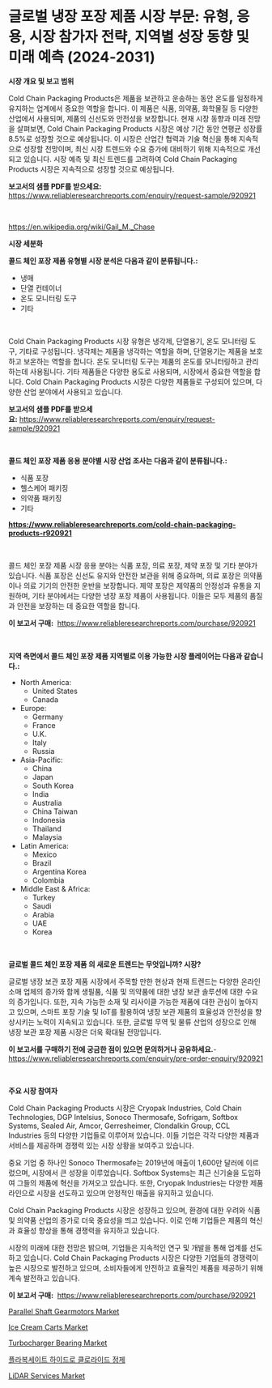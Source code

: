 <p><h1>글로벌 냉장 포장 제품 시장 부문: 유형, 응용, 시장 참가자 전략, 지역별 성장 동향 및 미래 예측 (2024-2031)</h1></p><p><strong>시장 개요 및 보고 범위</strong></p>
<p><p>Cold Chain Packaging Products은 제품을 보관하고 운송하는 동안 온도를 일정하게 유지하는 업계에서 중요한 역할을 합니다. 이 제품은 식품, 의약품, 화학물질 등 다양한 산업에서 사용되며, 제품의 신선도와 안전성을 보장합니다. 현재 시장 동향과 미래 전망을 살펴보면, Cold Chain Packaging Products 시장은 예상 기간 동안 연평균 성장률 8.5%로 성장할 것으로 예상됩니다. 이 시장은 산업간 협력과 기술 혁신을 통해 지속적으로 성장할 전망이며, 최신 시장 트렌드와 수요 증가에 대비하기 위해 지속적으로 개선되고 있습니다. 시장 예측 및 최신 트렌드를 고려하여 Cold Chain Packaging Products 시장은 지속적으로 성장할 것으로 예상됩니다.</p></p>
<p><strong>보고서의 샘플 PDF를 받으세요:</strong> <a href="https://www.reliableresearchreports.com/enquiry/request-sample/920921">https://www.reliableresearchreports.com/enquiry/request-sample/920921</a></p>
<p>&nbsp;</p>
<p><a href="https://en.wikipedia.org/wiki/Gail_M._Chase">https://en.wikipedia.org/wiki/Gail_M._Chase</a></p>
<p><strong>시장 세분화</strong></p>
<p><strong>콜드 체인 포장 제품 유형별 시장 분석은 다음과 같이 분류됩니다.:</strong></p>
<p><ul><li>냉매</li><li>단열 컨테이너</li><li>온도 모니터링 도구</li><li>기타</li></ul></p>
<p>&nbsp;</p>
<p><p>Cold Chain Packaging Products 시장 유형은 냉각제, 단열용기, 온도 모니터링 도구, 기타로 구성됩니다. 냉각제는 제품을 냉각하는 역할을 하며, 단열용기는 제품을 보호하고 보온하는 역할을 합니다. 온도 모니터링 도구는 제품의 온도를 모니터링하고 관리하는데 사용됩니다. 기타 제품들은 다양한 용도로 사용되며, 시장에서 중요한 역할을 합니다. Cold Chain Packaging Products 시장은 다양한 제품들로 구성되어 있으며, 다양한 산업 분야에서 사용되고 있습니다.</p></p>
<p><strong>보고서의 샘플 PDF를 받으세요:</strong>&nbsp;<a href="https://www.reliableresearchreports.com/enquiry/request-sample/920921">https://www.reliableresearchreports.com/enquiry/request-sample/920921</a></p>
<p>&nbsp;</p>
<p><strong> 콜드 체인 포장 제품 응용 분야별 시장 산업 조사는 다음과 같이 분류됩니다.:</strong></p>
<p><ul><li>식품 포장</li><li>헬스케어 패키징</li><li>의약품 패키징</li><li>기타</li></ul></p>
<p><strong><a href="https://www.reliableresearchreports.com/cold-chain-packaging-products-r920921">https://www.reliableresearchreports.com/cold-chain-packaging-products-r920921</a></strong></p>
<p>&nbsp;</p>
<p><p>콜드 체인 포장 제품 시장 응용 분야는 식품 포장, 의료 포장, 제약 포장 및 기타 분야가 있습니다. 식품 포장은 신선도 유지와 안전한 보관을 위해 중요하며, 의료 포장은 의약품이나 의료 기기의 안전한 운반을 보장합니다. 제약 포장은 제약품의 안정성과 유통을 지원하며, 기타 분야에서는 다양한 냉장 포장 제품이 사용됩니다. 이들은 모두 제품의 품질과 안전을 보장하는 데 중요한 역할을 합니다.</p></p>
<p><strong>이 보고서 구매:</strong>&nbsp; <a href="https://www.reliableresearchreports.com/purchase/920921">https://www.reliableresearchreports.com/purchase/920921</a></p>
<p>&nbsp;</p>
<p><strong>지역 측면에서 콜드 체인 포장 제품 지역별로 이용 가능한 시장 플레이어는 다음과 같습니다.:</strong></p>
<p><ul>
    <li>
        North America:
        <ul>
            <li>United States</li>
            <li>Canada</li>
        </ul>
    </li>
    <li>
        Europe:
        <ul>
            <li>Germany</li>
            <li>France</li>
            <li>U.K.</li>
            <li>Italy</li>
            <li>Russia</li>
        </ul>
    </li>
    <li>
        Asia-Pacific:
        <ul>
            <li>China</li>
            <li>Japan</li>
            <li>South Korea</li>
            <li>India</li>
            <li>Australia</li>
            <li>China Taiwan</li>
            <li>Indonesia</li>
            <li>Thailand</li>
            <li>Malaysia</li>
        </ul>
    </li>
    <li>
        Latin America:
        <ul>
            <li>Mexico</li>
            <li>Brazil</li>
            <li>Argentina Korea</li>
            <li>Colombia</li>
        </ul>
    </li>
    <li>
        Middle East & Africa:
        <ul>
            <li>Turkey</li>
            <li>Saudi</li>
            <li>Arabia</li>
            <li>UAE</li>
            <li>Korea</li>
        </ul>
    </li>
    </ul></p>
<p>&nbsp;</p>
<p><strong>글로벌 콜드 체인 포장 제품 의 새로운 트렌드는 무엇입니까? 시장?</strong></p>
<p><p>글로벌 냉장 보관 포장 제품 시장에서 주목할 만한 현상과 현재 트렌드는 다양한 온라인 소매 업체의 증가와 함께 생필품, 식품 및 의약품에 대한 냉장 보관 솔루션에 대한 수요의 증가입니다. 또한, 지속 가능한 소재 및 리사이클 가능한 제품에 대한 관심이 높아지고 있으며, 스마트 포장 기술 및 IoT를 활용하여 냉장 보관 제품의 효율성과 안전성을 향상시키는 노력이 지속되고 있습니다. 또한, 글로벌 무역 및 물류 산업의 성장으로 인해 냉장 보관 포장 제품 시장은 더욱 확대될 전망입니다.</p></p>
<p><strong>이 보고서를 구매하기 전에 궁금한 점이 있으면 문의하거나 공유하세요.</strong>- <a href="https://www.reliableresearchreports.com/enquiry/pre-order-enquiry/920921">https://www.reliableresearchreports.com/enquiry/pre-order-enquiry/920921</a></p>
<p>&nbsp;</p>
<p><strong>주요 시장 참여자</strong></p>
<p><p>Cold Chain Packaging Products 시장은 Cryopak Industries, Cold Chain Technologies, DGP Intelsius, Sonoco Thermosafe, Sofrigam, Softbox Systems, Sealed Air, Amcor, Gerresheimer, Clondalkin Group, CCL Industries 등의 다양한 기업들로 이루어져 있습니다. 이들 기업은 각각 다양한 제품과 서비스를 제공하며 경쟁력 있는 시장 상황을 보여주고 있습니다.</p><p>중요 기업 중 하나인 Sonoco Thermosafe는 2019년에 매출이 1,600만 달러에 이르렀으며, 시장에서 큰 성장을 이루었습니다. Softbox Systems는 최근 신기술을 도입하여 그들의 제품에 혁신을 가져오고 있습니다. 또한, Cryopak Industries는 다양한 제품 라인으로 시장을 선도하고 있으며 안정적인 매출을 유지하고 있습니다.</p><p>Cold Chain Packaging Products 시장은 성장하고 있으며, 환경에 대한 우려와 식품 및 의약품 산업의 증가로 더욱 중요성을 띄고 있습니다. 이로 인해 기업들은 제품의 혁신과 효율성 향상을 통해 경쟁력을 유지하고 있습니다.</p><p>시장의 미래에 대한 전망은 밝으며, 기업들은 지속적인 연구 및 개발을 통해 업계를 선도하고 있습니다. Cold Chain Packaging Products 시장은 다양한 기업들의 경쟁력이 높은 시장으로 발전하고 있으며, 소비자들에게 안전하고 효율적인 제품을 제공하기 위해 계속 발전하고 있습니다.</p></p>
<p><strong>이 보고서 구매:</strong>&nbsp;&nbsp;<a href="https://www.reliableresearchreports.com/purchase/920921">https://www.reliableresearchreports.com/purchase/920921</a></p>
<p><p><a href="https://issuu.com/reportprime-2/docs/parallel-shaft-gearmotors-market-size-2030.pptx">Parallel Shaft Gearmotors Market</a></p><p><a href="https://issuu.com/reportprime-2/docs/ice-cream-carts-market-size-2030.pptx">Ice Cream Carts Market</a></p><p><a href="https://www.linkedin.com/pulse/evaluating-global-turbocharger-bearing-market-trends-growth-nkvjf">Turbocharger Bearing Market</a></p><p><a href="https://github.com/sougarounis/Market-Research-Report-List-5/blob/main/319755058082.md">플라복세이트 하이드로 클로라이드 정제</a></p><p><a href="https://github.com/gdfhhhj/Market-Research-Report-List-5/blob/main/lidar-services-market.md">LiDAR Services Market</a></p></p>
